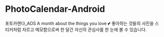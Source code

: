 # PhotoCalendar-Android


포토카렌다_AOS 
A month about the things you love 💕
좋아하는 것들의 사진을 스티커처럼 자르고 메모함으로써 한 달간 자신의 관심사를 한 눈에 볼 수 있습니다.
 
